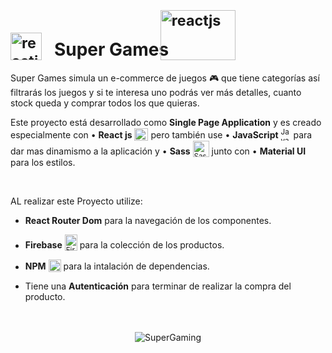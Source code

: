 
# <sub><img src="https://media0.giphy.com/media/RJzm826vu7WbJvBtxX/giphy.gif?cid=6c09b952c77b36b63d69f5db8149e0af702c3926e4335be5&rid=giphy.gif&ct=s" width="50" height="44" alt="reactjs" /></sub>   Super Games <sub><img src="https://i.pinimg.com/originals/27/5a/60/275a60a2001836026490b87f948222ee.gif" width="120" style="margin: -20px" height="80"  alt="reactjs" /></sub>

Super Games simula un e-commerce de juegos 🎮 que tiene categorías así filtrarás los juegos y si te interesa uno podrás ver más detalles, cuanto stock queda y comprar todos los que quieras.


Este proyecto está desarrollado como **Single Page Application** y es creado especialmente con • **React js** <sub><img src="https://raw.githubusercontent.com/danielcranney/readme-generator/main/public/icons/skills/react-colored.svg" width="22" height="20" alt="React" /></sub>  pero también use • **JavaScript**  	<sub><img src="https://raw.githubusercontent.com/danielcranney/readme-generator/main/public/icons/skills/javascript-colored.svg" width="16" height="21" textling= "center" alt="Javascript" /></sub> para dar mas dinamismo a la aplicación y • **Sass** <sub><img src="https://raw.githubusercontent.com/danielcranney/readme-generator/main/public/icons/skills/sass-colored.svg" width="26" height="26" alt="Sass" /></sub>  junto con • **Material UI**  para los estilos.

<br>

AL realizar este Proyecto utilize:
 * **React Router Dom** para la navegación de los componentes.

 * **Firebase** <sub><img src="https://raw.githubusercontent.com/danielcranney/readme-generator/main/public/icons/skills/firebase-colored.svg" width="20" height="26" alt="Firebase" /></sub> para la colección de los productos.

 * **NPM** <sub><img src="https://raw.githubusercontent.com/danielcranney/readme-generator/main/public/icons/skills/nodejs-colored.svg" width="20" height="20" alt="NodeJS" /></sub> para la intalación de dependencias.

 * Tiene una **Autenticación** para terminar de realizar la compra del producto.

<br>
<br>

<div align="center"> 
      <img src="SuperGaming.gif" alt="SuperGaming"/>
</div>



